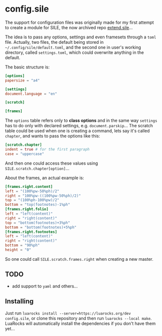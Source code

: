 # config.sile

The support for configuration files was originally made for my first attempt to create a module for SILE, the now archived repo [extend.sile](https://github.com/jodros/extend.sile)... 

The idea is to pass any options, settings and even framesets through a `toml` file. Actually, two files, the default being stored in `~/.config/sile/default.toml`, and the second one in user's working directory, called `settings.toml`, which could overwrite anything in the default.

The basic structure is:

```toml
[options]
papersize = "a4"

[settings]
document.language = "en"

[scratch]

[frames]

```

The `options` table refers only to **class options** and in the same way `settings` has to do only with declared settings, e.g. `document.parskip`... The scratch table could be used when one is creating a command, lets say it's called `chapter`, and wants to pass the options like this:

```toml
[scratch.chapter]
indent = true # for the first paragraph
case = "uppercase"
```

And then one could access these values using `SILE.scratch.chapter[option]`...

About the frames, an actual example is:

```toml
[frames.right.content]
left = "(100%pw-50%ph)/2"
right = "100%pw-((100%pw-50%ph)/2)"
top = "(100%ph-100%pw)/2"
bottom = "top(footnotes)-1%ph"
[frames.right.folio]
left = "left(content)"
right = "right(content)"
top = "bottom(footnotes)+3%ph"
bottom = "bottom(footnotes)+5%ph"
[frames.right.footnotes]
left = "left(content)"
right = "right(content)"
bottom = "90%ph"
height = "0"
```

So one could call `SILE.scratch.frames.right` when creating a new master.

## TODO

- add support to `yaml` and others...

## Installing

Just run `luarocks install --server=https://luarocks.org/dev config.sile`, or clone this repository and then run `luarocks --local make`. LuaRocks will automatically install the dependencies if you don't have them yet...

